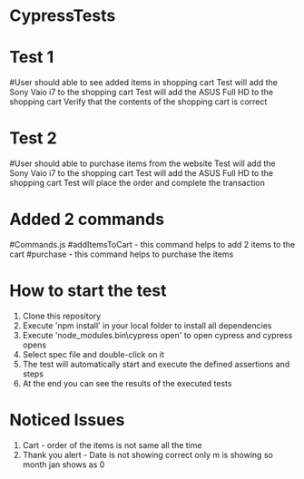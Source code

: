 # CypressTests

# Test 1 
#User should able to see added items in shopping cart
Test will add the Sony Vaio i7 to the shopping cart
Test will add the ASUS Full HD to the shopping cart
Verify that the contents of the shopping cart is correct

# Test 2
#User should able to purchase items from the website
Test will add the Sony Vaio i7 to the shopping cart
Test will add the ASUS Full HD to the shopping cart
Test will place the order and complete the transaction


# Added 2 commands
#Commands.js
#addItemsToCart - this command helps to add 2 items to the cart
#purchase - this command helps to purchase the items 

# How to start the test
1. Clone this repository 
2. Execute 'npm install' in your local folder to install all dependencies 
3. Execute 'node_modules\.bin\cypress open' to open cypress and cypress opens
4. Select spec file and double-click on it
5. The test will automatically start and execute the defined assertions and steps
6. At the end you can see the results of the executed tests

# Noticed Issues
1. Cart - order of the items is not same all the time
2. Thank you alert - Date is not showing correct only m is showing so month jan shows as 0